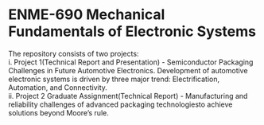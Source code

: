 # ENME-690 Mechanical Fundamentals of Electronic Systems
The repository consists of two projects:  
i. Project 1(Technical Report and Presentation) - Semiconductor Packaging Challenges in Future Automotive Electronics. Development  of  automotive  electronic  systems  is  driven  by  three  major  trend:  Electrification,  Automation, and Connectivity.  
ii. Project 2 Graduate Assignment(Technical Report) - Manufacturing and reliability challenges of advanced packaging technologiesto achieve solutions beyond Moore’s rule. 
    
